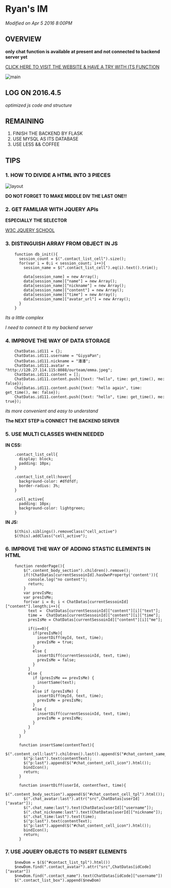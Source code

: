 # Ryan's IM

*Modified on Apr 5 2016 8:00PM*

## OVERVIEW

**only chat function is available at present and not connected to backend server yet**

[CLICK HERE TO VISIT THE WEBSITE & HAVE A TRY WITH ITS FUNCTION](http://ryan95.site:8080/php_here/ryan-im/index.php)

![main](http://120.27.114.115:8088/proj/main.png)

## LOG ON 2016.4.5

*optimized js code and structure*

## REMAINING

1. FINISH THE BACKEND BY FLASK
2. USE MYSQL AS ITS DATABASE
4. USE LESS && COFFEE

## TIPS

### 1. HOW TO DIVIDE A HTML INTO 3 PIECES

![layout](http://120.27.114.115:8088/proj/layout.png)

**DO NOT FORGET TO MAKE MIDDLE DIV THE LAST ONE!!**

### 2. GET FAMILIAR WITH JQUERY APIs

**ESPECIALLY THE SELECTOR**

[W3C JQUERY SCHOOL](http://www.w3schools.com/jquery/)

### 3. DISTINGUISH ARRAY FROM OBJECT IN JS

        function db_init(){
          session_count = $(".contact_list_cell").size();
          for(var i = 0;i < session_count; i++){
            session_name = $(".contact_list_cell").eq(i).text().trim();

            data[session_name] = new Array();
            data[session_name]["name"] = new Array();
            data[session_name]["nickname"] = new Array();
            data[session_name]["content"] = new Array();
            data[session_name]["time"] = new Array();
            data[session_name]["avatar_url"] = new Array();
          }
        }

*Its a little complex*

*I need to connect it to my backend server*

### 4. IMPROVE THE WAY OF DATA STORAGE

        ChatDatas.id111 = {};
        ChatDatas.id111.username = "GiyyaPan";
        ChatDatas.id111.nickname = "潘潘";
        ChatDatas.id111.avatar = "http://120.27.114.115:8088/ourteam/emma.jpeg";
        ChatDatas.id111.content = [];
        ChatDatas.id111.content.push({text: "hello", time: get_time(), me: false});
        ChatDatas.id111.content.push({text: "hello again", time: get_time(), me: false});
        ChatDatas.id111.content.push({text: "hello", time: get_time(), me: true});

*its more convenient and easy to understand*

**The NEXT STEP is CONNECT THE BACKEND SERVER**

### 5. USE MULTI CLASSES WHEN NEEDED

**IN CSS:**

        .contact_list_cell{
          display: block;
          padding: 10px;
        }

        .contact_list_cell:hover{
          background-color: #dfdfdf;
          border-radius: 3%;
        }

        .cell_active{
          padding: 10px;
          background-color: lightgreen;
        }

**IN JS:**

        $(this).siblings().removeClass("cell_active")
        $(this).addClass("cell_active");

### 6. IMPROVE THE WAY OF ADDING STASTIC ELEMENTS IN HTML

        function renderPage(){
            $(".content_body_section").children().remove();
            if(!ChatDatas[currentSessoinId].hasOwnProperty('content')){
              console.log("no content");
              return;
            }
            var prevIsMe;
            var presIsMe;
            for(var i = 0; i < ChatDatas[currentSessoinId]["content"].length;i++){
              text =  ChatDatas[currentSessoinId]["content"][i]["text"];
              time =  ChatDatas[currentSessoinId]["content"][i]["time"];
              presIsMe = ChatDatas[currentSessoinId]["content"][i]["me"];

              if(i==0){
                if(presIsMe){
                  insertDiff(myId, text, time);
                  prevIsMe = true;
                }
                else {
                  insertDiff(currentSessoinId, text, time);
                  prevIsMe = false;
                }
              }
              else {
                if (presIsMe == prevIsMe) {
                  insertSame(text);
                }
                else if (presIsMe) {
                  insertDiff(myId, text, time);
                  prevIsMe = presIsMe;
                }
                else {
                  insertDiff(currentSessoinId, text, time);
                  prevIsMe = presIsMe;
                }
              }
            }
          }

          function insertSame(contentText){
            $(".content_cell:last").children().last().append($("#chat_content_same_tpl").html());
            $("p:last").text(contentText);
            $("p:last").append($("#chat_content_cell_icon").html());
            bindIcon();
            return;
          }

          function insertDiff(userId, contentText, time){
            $(".content_body_section").append($("#chat_content_cell_tpl").html());
            $(".chat_avatar:last").attr("src",ChatDatas[userId]["avatar"]);
            $(".chat_name:last").text(ChatDatas[userId]["username"]);
            $(".chat_nickname:last").text(ChatDatas[userId]["nickname"]);
            $(".chat_time:last").text(time);
            $("p:last").text(contentText);
            $("p:last").append($("#chat_content_cell_icon").html());
            bindIcon();
            return;
          }

### 7. USE JQUERY OBJECTS TO INSERT ELEMENTS

        $newDom = $($("#contact_list_tpl").html())
        $newDom.find(".contact_avatar").attr("src",ChatDatas[idCode]["avatar"])
        $newDom.find(".contact_name").text(ChatDatas[idCode]["username"])
        $(".contact_list_box").append($newDom)
